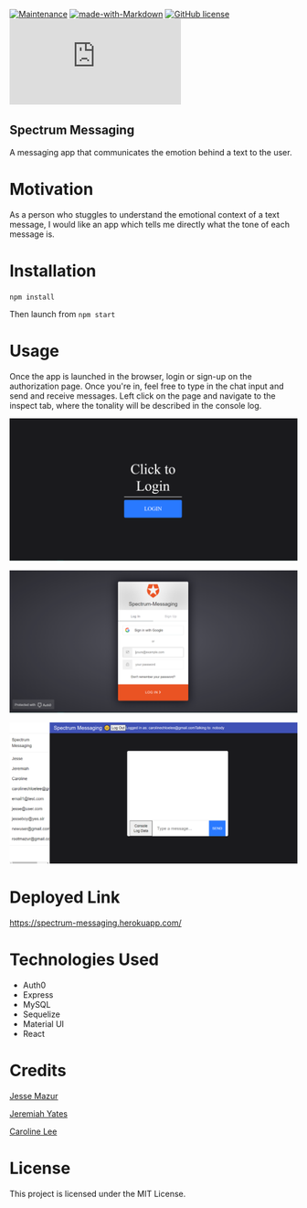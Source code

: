 [![Maintenance](https://img.shields.io/badge/Maintained%3F-yes-green.svg)](https://GitHub.com/Naereen/StrapDown.js/graphs/commit-activity)
[![made-with-Markdown](https://img.shields.io/badge/Made%20with-Markdown-1f425f.svg)](http://commonmark.org)
[![GitHub license](https://img.shields.io/github/license/Naereen/StrapDown.js.svg)](https://github.com/Naereen/StrapDown.js/blob/master/LICENSE)
[![Only 32 Kb](https://badge-size.herokuapp.com/Naereen/StrapDown.js/master/strapdown.min.js)](https://github.com/Naereen/StrapDown.js/blob/master/strapdown.min.js)

## Spectrum Messaging
 
A messaging app that communicates the emotion behind a text to the user.

# Motivation

As a person who stuggles to understand the emotional context of a text message, I would like an app which tells me directly what the tone of each message is.

# Installation
  `npm install`
  
  Then launch from `npm start`
  
# Usage
Once the app is launched in the browser, login or sign-up on the authorization page. Once you're in, feel free to type in the chat input and send and receive messages. Left click on the page and navigate to the inspect tab, where the tonality will be described in the console log. 

![landingPage](https://github.com/JMantis0/spectrum-messaging/blob/mern_setup/login.png)

![login](https://github.com/JMantis0/spectrum-messaging/blob/mern_setup/auth0.png)

![chat](https://github.com/JMantis0/spectrum-messaging/blob/mern_setup/chat.png)


# Deployed Link
https://spectrum-messaging.herokuapp.com/

# Technologies Used
* Auth0
* Express
* MySQL 
* Sequelize
* Material UI
* React

# Credits 
[Jesse Mazur](https://github.com/JMantis0)

[Jeremiah Yates](https://github.com/jyates92)

[Caroline Lee](https://github.com/carooflee)

# License
This project is licensed under the MIT License.
